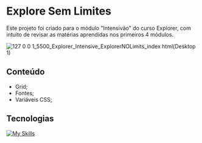 # Explore Sem Limites
Este projeto foi criado para o módulo "Intensivão" do curso Explorer, com intuito de revisar as matérias aprendidas nos primeiros 4 módulos.

![127 0 0 1_5500_Explorer_Intensive_ExplorerNOLimits_index html(Desktop 1)](https://github.com/gabrielscoti42/ExplorerNOLimits/assets/91392840/0512d520-95a6-4608-b0f4-9d2a436c14ad)

## Conteúdo 
- Grid;
- Fontes;
- Variáveis CSS;

## Tecnologias
[![My Skills](https://skillicons.dev/icons?i=html,css)](https://skillicons.dev)

